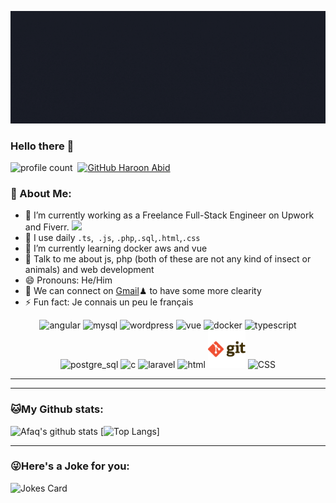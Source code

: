 ![BannerGIF](profile_banner.gif)


### Hello there 👋
![profile count](https://komarev.com/ghpvc/?username=CodeTalker007&color=red)&nbsp;
[![GitHub Haroon Abid](https://img.shields.io/github/followers/CodeTalker007?label=follow&style=social)](https://github.com/CodeTalker007)&nbsp;

### 🤵 About Me:
- 🏦 I’m currently working as a Freelance Full-Stack Engineer on Upwork and Fiverr. 
      <img src="https://media.giphy.com/media/WUlplcMpOCEmTGBtBW/giphy.gif" width="30">
- 🤔 I use daily ```.ts```,``` .js```, ```.php```,```.sql```,```.html```,```.css```
- 🌱 I’m currently learning docker aws and vue
- 💬 Talk to me about js, php (both of these are not any kind of insect or animals) and web development
- 😄 Pronouns: He/Him
- 👯 We can connect on [Gmail](https://mail.google.com/mail/?view=cm&fs=1&to=afaqumarbsse@gmail.com&su=Meet)♟ to have some more clearity
- ⚡ Fun fact: Je connais un peu le français

<p align="center">
<img src="https://cdn.rawgit.com/konpa/devicon/master/icons/angularjs/angularjs-plain.svg" alt="angular" width="60" height="60"/> 
<img src="https://cdn.rawgit.com/konpa/devicon/master/icons/mysql/mysql-original-wordmark.svg" alt="mysql" width="60" height="60"/> 
<img src="https://cdn.rawgit.com/konpa/devicon/master/icons/wordpress/wordpress-plain.svg" alt="wordpress" width="60" height="60"/>
<img src="https://cdn.rawgit.com/konpa/devicon/master/icons/vuejs/vuejs-plain.svg" alt="vue" width="60" height="60"/>
<img src="https://cdn.rawgit.com/konpa/devicon/master/icons/docker/docker-original-wordmark.svg" alt="docker" width="60" height="60"/> 
<img src="https://cdn.rawgit.com/konpa/devicon/master/icons/typescript/typescript-plain.svg" alt="typescript" width="60" height="60"/>
<img src="https://cdn.rawgit.com/konpa/devicon/master/icons/postgresql/postgresql-plain.svg" alt="postgre_sql" width="60" height="60"/> 
<img src="https://cdn.rawgit.com/konpa/devicon/master/icons/php/php-plain.svg" alt="c" width="60" height="60"/> 
<img src="https://cdn.rawgit.com/konpa/devicon/master/icons/laravel/laravel-plain.svg" alt="laravel" width="60" height="60"/> 
<img src="https://cdn.rawgit.com/konpa/devicon/master/icons/html5/html5-plain.svg" alt="html" width="60" height="60"/>
<img src="https://raw.githubusercontent.com/github/explore/80688e429a7d4ef2fca1e82350fe8e3517d3494d/topics/git/git.png" alt="GIT" width="60" height="60"/>
<img src="https://cdn.rawgit.com/konpa/devicon/master/icons/css3/css3-plain.svg" alt="CSS" width="60" height="60"/> 
</p>


---
---
### 🐱My Github stats:
![Afaq's github stats](https://github-readme-stats.vercel.app/api?username=CodeTalker007&count_private=true&show_icons=true&title_color=ffc857&icon_color=8ac926&text_color=daf7dc&bg_color=151515&hide=["stars"])
[![Top Langs](https://github-readme-stats.vercel.app/api/top-langs/?username=CodeTalker007&count_private=true&layout=compact&text_color=daf7dc&bg_color=151515)]

---

### 😜Here's a Joke for you:
<img src="https://readme-jokes.vercel.app/api" alt="Jokes Card" />
